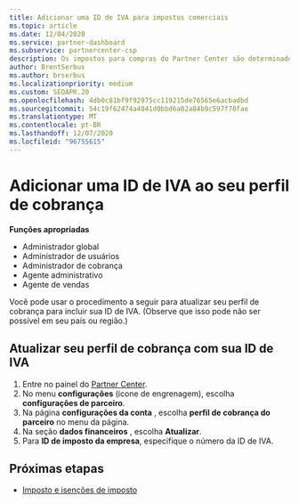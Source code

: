 ```yaml
---
title: Adicionar uma ID de IVA para impostos comerciais
ms.topic: article
ms.date: 12/04/2020
ms.service: partner-dashboard
ms.subservice: partnercenter-csp
description: Os impostos para compras do Partner Center são determinados pelo seu endereço comercial. As empresas nesses países/regiões podem fornecer seu número de IVA ou equivalente local.
author: BrentSerbus
ms.author: brserbus
ms.localizationpriority: medium
ms.custom: SEOAPR.20
ms.openlocfilehash: 4db0c81bf9f92975cc119215de76565e6acbadbd
ms.sourcegitcommit: 54c19f62474a4841d0bbd6a02a84b9c597f70fae
ms.translationtype: MT
ms.contentlocale: pt-BR
ms.lasthandoff: 12/07/2020
ms.locfileid: "96755615"
---
```

# <a name="add-a-vat-id-to-your-billing-profile"></a>Adicionar uma ID de IVA ao seu perfil de cobrança

**Funções apropriadas**

- Administrador global
- Administrador de usuários
- Administrador de cobrança
- Agente administrativo
- Agente de vendas

Você pode usar o procedimento a seguir para atualizar seu perfil de cobrança para incluir sua ID de IVA. (Observe que isso pode não ser possível em seu país ou região.)

## <a name="update-your-billing-profile-with-your-vat-id"></a>Atualizar seu perfil de cobrança com sua ID de IVA

1. Entre no painel do [Partner Center](https://partner.microsoft.com/dashboard/).
2. No menu **configurações** (ícone de engrenagem), escolha **configurações de parceiro**.
3. Na página **configurações da conta** , escolha **perfil de cobrança do parceiro** no menu da página.
4. Na seção **dados financeiros** , escolha **Atualizar**.
5. Para **ID de imposto da empresa**, especifique o número da ID de IVA.

## <a name="next-steps"></a>Próximas etapas

- [Imposto e isenções de imposto](tax-and-tax-exemptions.md)

